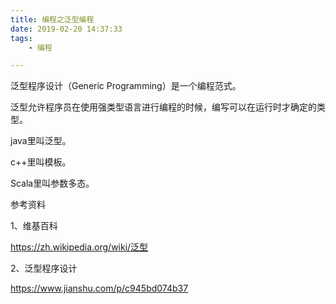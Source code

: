 ```yaml
---
title: 编程之泛型编程
date: 2019-02-20 14:37:33
tags:
	- 编程

---
```




泛型程序设计（Generic Programming）是一个编程范式。

泛型允许程序员在使用强类型语言进行编程的时候，编写可以在运行时才确定的类型。

java里叫泛型。

c++里叫模板。

Scala里叫参数多态。



参考资料

1、维基百科

https://zh.wikipedia.org/wiki/泛型

2、泛型程序设计

https://www.jianshu.com/p/c945bd074b37